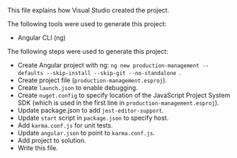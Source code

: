 This file explains how Visual Studio created the project.

The following tools were used to generate this project:
- Angular CLI (ng)

The following steps were used to generate this project:
- Create Angular project with ng: `ng new production-management --defaults --skip-install --skip-git --no-standalone `.
- Create project file (`production-management.esproj`).
- Create `launch.json` to enable debugging.
- Create `nuget.config` to specify location of the JavaScript Project System SDK (which is used in the first line in `production-management.esproj`).
- Update package.json to add `jest-editor-support`.
- Update `start` script in `package.json` to specify host.
- Add `karma.conf.js` for unit tests.
- Update `angular.json` to point to `karma.conf.js`.
- Add project to solution.
- Write this file.
